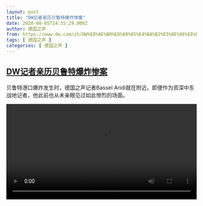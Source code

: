 ```yaml
---
layout: post
title: "DW记者亲历贝鲁特爆炸惨案"
date: 2020-08-05T14:55:29.000Z
author: 德国之声
from: https://www.dw.com/zh/DW%E8%AE%B0%E8%80%85%E4%BA%B2%E5%8E%86%E8%B4%9D%E9%B2%81%E7%89%B9%E7%88%86%E7%82%B8%E6%83%A8%E6%A1%88/a-54447220
tags: [ 德国之声 ]
categories: [ 德国之声 ]
---
```

<!--1596639329000-->
[DW记者亲历贝鲁特爆炸惨案](https://www.dw.com/zh/DW%E8%AE%B0%E8%80%85%E4%BA%B2%E5%8E%86%E8%B4%9D%E9%B2%81%E7%89%B9%E7%88%86%E7%82%B8%E6%83%A8%E6%A1%88/a-54447220)
------

<div>
<p>贝鲁特港口爆炸发生时，德国之声记者Bassel Aridi就在附近。即便作为资深中东战地记者，他此前也从未亲眼见过如此惨烈的场面。</small></p><video src="https://tvdownloaddw-a.akamaihd.net/dwtv_video/flv/vdt_zh/2020/bchi200805_002_aridi_02g_sd_sor.mp4" controls style="width:100%"></video>
</div>
